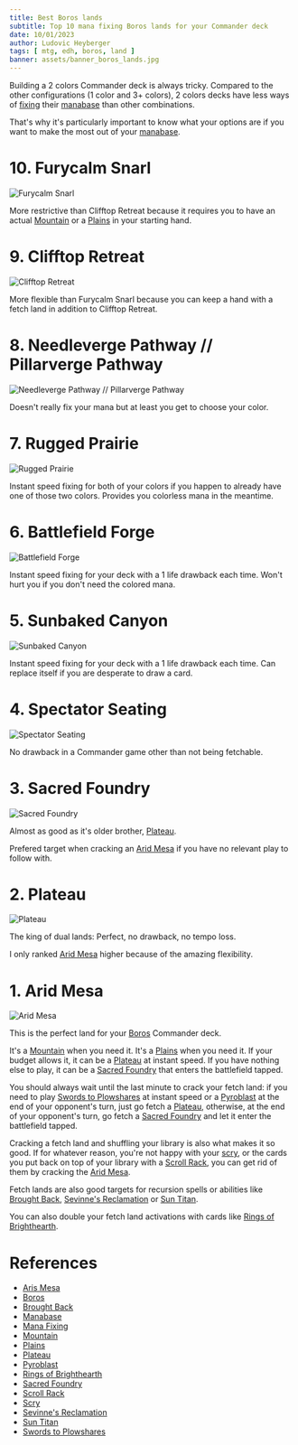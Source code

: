 ```yaml
---
title: Best Boros lands
subtitle: Top 10 mana fixing Boros lands for your Commander deck
date: 10/01/2023
author: Ludovic Heyberger
tags: [ mtg, edh, boros, land ]
banner: assets/banner_boros_lands.jpg
---
```


Building a 2 colors Commander deck is always tricky. Compared to the other configurations (1 color and 3+ colors), 2 colors decks have less ways of [fixing][Mana Fixing] their [manabase][Manabase] than other combinations.

That's why it's particularly important to know what your options are if you want to make the most out of your [manabase][Manabase].


# 10. Furycalm Snarl

![Furycalm Snarl](assets/furycalm_snarl.jpg)

More restrictive than Clifftop Retreat because it requires you to have an actual [Mountain][Mountain] or a [Plains][Plains] in your starting hand.


# 9. Clifftop Retreat

![Clifftop Retreat](assets/clifftop_retreat.jpg)

More flexible than Furycalm Snarl because you can keep a hand with a fetch land in addition to Clifftop Retreat.


# 8. Needleverge Pathway // Pillarverge Pathway

![Needleverge Pathway // Pillarverge Pathway](assets/needleverge_pathway_pillarverge_pathway.jpg)

Doesn't really fix your mana but at least you get to choose your color.


# 7. Rugged Prairie

![Rugged Prairie](assets/rugged_prairie.jpg)

Instant speed fixing for both of your colors if you happen to already have one of those two colors. Provides you colorless mana in the meantime.


# 6. Battlefield Forge

![Battlefield Forge](assets/battlefield_forge.jpg)

Instant speed fixing for your deck with a 1 life drawback each time. Won't hurt you if you don't need the colored mana.


# 5. Sunbaked Canyon

![Sunbaked Canyon](assets/sunbaked_canyon.jpg)

Instant speed fixing for your deck with a 1 life drawback each time. Can replace itself if you are desperate to draw a card.


# 4. Spectator Seating

![Spectator Seating](assets/spectator_seating.jpg)

No drawback in a Commander game other than not being fetchable.


# 3. Sacred Foundry

![Sacred Foundry](assets/sacred_foundry.jpg)

Almost as good as it's older brother, [Plateau][Plateau].

Prefered target when cracking an [Arid Mesa][Arid Mesa] if you have no relevant play to follow with.


# 2. Plateau

![Plateau](assets/plateau.jpg)

The king of dual lands: Perfect, no drawback, no tempo loss.

I only ranked [Arid Mesa][Arid Mesa] higher because of the amazing flexibility.


# 1. Arid Mesa

![Arid Mesa](assets/arid_mesa.jpg)

This is the perfect land for your [Boros][Boros] Commander deck.

It's a [Mountain][Mountain] when you need it.
It's a [Plains][Plains] when you need it.
If your budget allows it, it can be a [Plateau][Plateau] at instant speed.
If you have nothing else to play, it can be a [Sacred Foundry][Sacred Foundry] that enters the battlefield tapped.

You should always wait until the last minute to crack your fetch land: if you need to play [Swords to Plowshares][Swords to Plowshares] at instant speed or a [Pyroblast][Pyroblast] at the end of your opponent's turn, just go fetch a [Plateau][Plateau], otherwise, at the end of your opponent's turn, go fetch a [Sacred Foundry][Sacred Foundry] and let it enter the battlefield tapped.

Cracking a fetch land and shuffling your library is also what makes it so good. If for whatever reason, you're not happy with your [scry][Scry], or the cards you put back on top of your library with a [Scroll Rack][Scroll Rack], you can get rid of them by cracking the [Arid Mesa][Arid Mesa].

Fetch lands are also good targets for recursion spells or abilities like [Brought Back][Brought Back], [Sevinne's Reclamation][Sevinne's Reclamation] or [Sun Titan][Sun Titan].

You can also double your fetch land activations with cards like [Rings of Brighthearth][Rings of Brighthearth].


# References

[Arid Mesa]:https://scryfall.com/search?q=!arid-mesa
[Boros]:https://mtg.gamepedia.com/Boros_Legion
[Brought Back]:https://scryfall.com/search?q=!brought-back
[Manabase]:https://mtg.gamepedia.com/Mana_base
[Mana Fixing]:https://mtg.gamepedia.com/Mana_fixing
[Mountain]:https://scryfall.com/search?q=!mountain
[Plains]:https://scryfall.com/search?q=!plains
[Plateau]:https://scryfall.com/search?q=!plateau
[Pyroblast]:https://scryfall.com/search?q=!pyroblast
[Rings of Brighthearth]:https://scryfall.com/search?q=!rings-of-brighthearth
[Sacred Foundry]:https://scryfall.com/search?q=!sacred-foundry
[Scroll Rack]:https://scryfall.com/search?q=!scroll-rack
[Scry]:https://mtg.gamepedia.com/Scry
[Sevinne's Reclamation]:https://scryfall.com/search?q=!sevinnes-reclamation
[Sun Titan]:https://scryfall.com/search?q=!sun-titan
[Swords to Plowshares]:https://scryfall.com/search?q=!swords-to-plowshares

* [Aris Mesa][Arid Mesa]
* [Boros][Boros]
* [Brought Back][Brought Back]
* [Manabase][Manabase]
* [Mana Fixing][Mana Fixing]
* [Mountain][Mountain]
* [Plains][Plains]
* [Plateau][Plateau]
* [Pyroblast][Pyroblast]
* [Rings of Brighthearth][Rings of Brighthearth]
* [Sacred Foundry][Sacred Foundry]
* [Scroll Rack][Scroll Rack]
* [Scry][Scry]
* [Sevinne's Reclamation][Sevinne's Reclamation]
* [Sun Titan][Sun Titan]
* [Swords to Plowshares][Swords to Plowshares]
